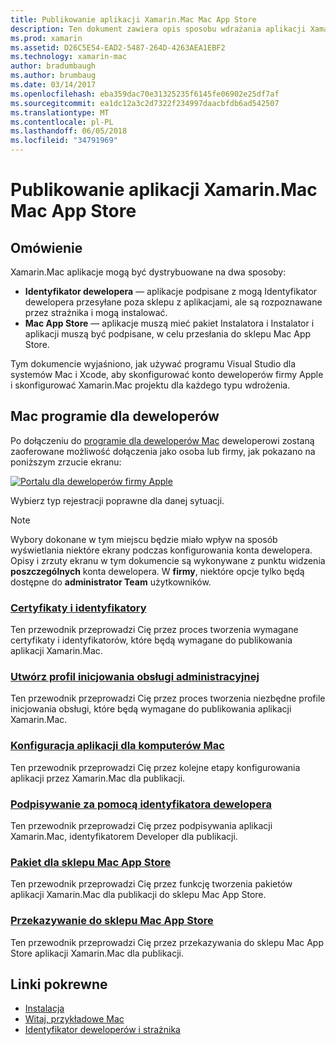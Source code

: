 ```yaml
---
title: Publikowanie aplikacji Xamarin.Mac Mac App Store
description: Ten dokument zawiera opis sposobu wdrażania aplikacji Xamarin.Mac z programem Visual Studio dla komputerów Mac. Wyjaśniono, jak skonfigurować konta dewelopera Mac, jak w celu utworzenia certyfikatów do podpisywania kodu i jak ich używać do tworzenia aplikacji Mac, które mogą być dystrybuowane bezpośrednio lub za pośrednictwem sklepu Mac App Store.
ms.prod: xamarin
ms.assetid: D26C5E54-EAD2-5487-264D-4263AEA1EBF2
ms.technology: xamarin-mac
author: bradumbaugh
ms.author: brumbaug
ms.date: 03/14/2017
ms.openlocfilehash: eba359dac70e31325235f6145fe06902e25df7af
ms.sourcegitcommit: ea1dc12a3c2d7322f234997daacbfdb6ad542507
ms.translationtype: MT
ms.contentlocale: pl-PL
ms.lasthandoff: 06/05/2018
ms.locfileid: "34791969"
---
```

# <a name="publishing-xamarinmac-apps-to-the-mac-app-store"></a>Publikowanie aplikacji Xamarin.Mac Mac App Store

## <a name="overview"></a>Omówienie

Xamarin.Mac aplikacje mogą być dystrybuowane na dwa sposoby:

- **Identyfikator dewelopera** — aplikacje podpisane z mogą Identyfikator dewelopera przesyłane poza sklepu z aplikacjami, ale są rozpoznawane przez strażnika i mogą instalować.
- **Mac App Store** — aplikacje muszą mieć pakiet Instalatora i Instalator i aplikacji muszą być podpisane, w celu przesłania do sklepu Mac App Store.

Tym dokumencie wyjaśniono, jak używać programu Visual Studio dla systemów Mac i Xcode, aby skonfigurować konto deweloperów firmy Apple i skonfigurować Xamarin.Mac projektu dla każdego typu wdrożenia.


## <a name="mac-developer-program"></a>Mac programie dla deweloperów

Po dołączeniu do [programie dla deweloperów Mac](https://developer.apple.com/devcenter/mac/) deweloperowi zostaną zaoferowane możliwość dołączenia jako osoba lub firmy, jak pokazano na poniższym zrzucie ekranu:

[![Portalu dla deweloperów firmy Apple](images/image1.png "portalu dla deweloperów firmy Apple")](images/image1-large.png#lightbox)

Wybierz typ rejestracji poprawne dla danej sytuacji.

> [!NOTE]
> Wybory dokonane w tym miejscu będzie miało wpływ na sposób wyświetlania niektóre ekrany podczas konfigurowania konta dewelopera. Opisy i zrzuty ekranu w tym dokumencie są wykonywane z punktu widzenia **poszczególnych** konta dewelopera. W **firmy**, niektóre opcje tylko będą dostępne do **administrator Team** użytkowników.


### <a name="certificates-and-identifiersmacdeploy-testpublishing-to-the-app-storecertificates-identifiersmd"></a>[Certyfikaty i identyfikatory](~/mac/deploy-test/publishing-to-the-app-store/certificates-identifiers.md)

Ten przewodnik przeprowadzi Cię przez proces tworzenia wymagane certyfikaty i identyfikatorów, które będą wymagane do publikowania aplikacji Xamarin.Mac.


### <a name="create-provisioning-profilemacdeploy-testpublishing-to-the-app-storeprofilesmd"></a>[Utwórz profil inicjowania obsługi administracyjnej](~/mac/deploy-test/publishing-to-the-app-store/profiles.md)

Ten przewodnik przeprowadzi Cię przez proces tworzenia niezbędne profile inicjowania obsługi, które będą wymagane do publikowania aplikacji Xamarin.Mac.


### <a name="mac-app-configurationmacdeploy-testpublishing-to-the-app-storeapp-configurationmd"></a>[Konfiguracja aplikacji dla komputerów Mac](~/mac/deploy-test/publishing-to-the-app-store/app-configuration.md)

Ten przewodnik przeprowadzi Cię przez kolejne etapy konfigurowania aplikacji przez Xamarin.Mac dla publikacji.


### <a name="sign-with-developer-idmacdeploy-testpublishing-to-the-app-storesigningmd"></a>[Podpisywanie za pomocą identyfikatora dewelopera](~/mac/deploy-test/publishing-to-the-app-store/signing.md)

Ten przewodnik przeprowadzi Cię przez podpisywania aplikacji Xamarin.Mac, identyfikatorem Developer dla publikacji.


### <a name="bundle-for-mac-app-storemacdeploy-testpublishing-to-the-app-storebundlingmd"></a>[Pakiet dla sklepu Mac App Store](~/mac/deploy-test/publishing-to-the-app-store/bundling.md)

Ten przewodnik przeprowadzi Cię przez funkcję tworzenia pakietów aplikacji Xamarin.Mac dla publikacji do sklepu Mac App Store.


### <a name="upload-to-mac-app-storemacdeploy-testpublishing-to-the-app-storeuploadingmd"></a>[Przekazywanie do sklepu Mac App Store](~/mac/deploy-test/publishing-to-the-app-store/uploading.md)

Ten przewodnik przeprowadzi Cię przez przekazywania do sklepu Mac App Store aplikacji Xamarin.Mac dla publikacji.


## <a name="related-links"></a>Linki pokrewne

- [Instalacja](/visualstudio/mac/installation/)
- [Witaj, przykładowe Mac](~/mac/get-started/hello-mac.md)
- [Identyfikator deweloperów i strażnika](https://developer.apple.com/resources/developer-id/)
